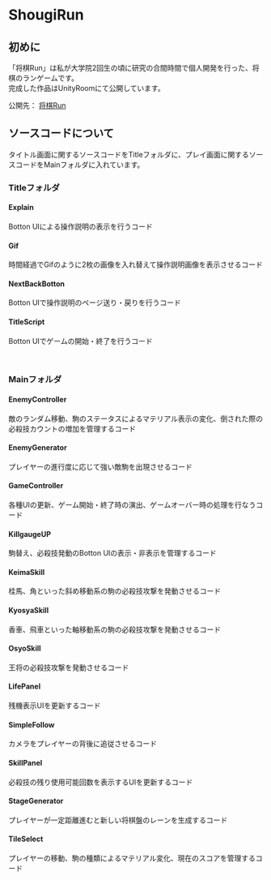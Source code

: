 # ShougiRun
## 初めに
「将棋Run」は私が大学院2回生の頃に研究の合間時間で個人開発を行った、将棋のランゲームです。<br>
完成した作品はUnityRoomにて公開しています。<br>

公開先：
[将棋Run](https://unityroom.com/games/202302240919)

## ソースコードについて
タイトル画面に関するソースコードをTitleフォルダに、プレイ画面に関するソースコードをMainフォルダに入れています。<br>

### Titleフォルダ
#### Explain
Botton UIによる操作説明の表示を行うコード

#### Gif
時間経過でGifのように2枚の画像を入れ替えて操作説明画像を表示させるコード

#### NextBackBotton
Botton UIで操作説明のページ送り・戻りを行うコード

#### TitleScript
Botton UIでゲームの開始・終了を行うコード

<br>

### Mainフォルダ
#### EnemyController
敵のランダム移動、駒のステータスによるマテリアル表示の変化、倒された際の必殺技カウントの増加を管理するコード

#### EnemyGenerator
プレイヤーの進行度に応じて強い敵駒を出現させるコード

#### GameController
各種UIの更新、ゲーム開始・終了時の演出、ゲームオーバー時の処理を行なうコード

#### KillgaugeUP
駒替え、必殺技発動のBotton UIの表示・非表示を管理するコード

#### KeimaSkill
桂馬、角といった斜め移動系の駒の必殺技攻撃を発動させるコード

#### KyosyaSkill
香車、飛車といった軸移動系の駒の必殺技攻撃を発動させるコード

#### OsyoSkill
王将の必殺技攻撃を発動させるコード

#### LifePanel
残機表示UIを更新するコード

#### SimpleFollow
カメラをプレイヤーの背後に追従させるコード

#### SkillPanel
必殺技の残り使用可能回数を表示するUIを更新するコード

#### StageGenerator
プレイヤーが一定距離進むと新しい将棋盤のレーンを生成するコード

#### TileSelect
プレイヤーの移動、駒の種類によるマテリアル変化、現在のスコアを管理するコード



